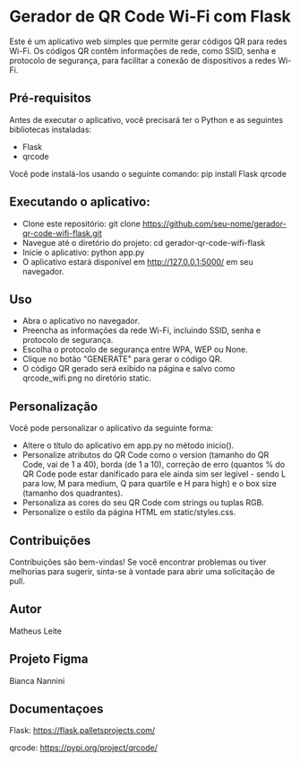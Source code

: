 <h1>Gerador de QR Code Wi-Fi com Flask</h1>

Este é um aplicativo web simples que permite gerar códigos QR para redes Wi-Fi. Os códigos QR contêm informações de rede, como SSID, senha e protocolo de segurança, para facilitar a conexão de dispositivos a redes Wi-Fi.

<h2>Pré-requisitos</h2>

Antes de executar o aplicativo, você precisará ter o Python e as seguintes bibliotecas instaladas:
- Flask
- qrcode

Você pode instalá-los usando o seguinte comando: pip install Flask qrcode

<h2>Executando o aplicativo:</h2>

- Clone este repositório: git clone https://github.com/seu-nome/gerador-qr-code-wifi-flask.git
- Navegue até o diretório do projeto: cd gerador-qr-code-wifi-flask
- Inicie o aplicativo: python app.py
- O aplicativo estará disponível em http://127.0.0.1:5000/ em seu navegador.

<h2>Uso</h2>

- Abra o aplicativo no navegador.
- Preencha as informações da rede Wi-Fi, incluindo SSID, senha e protocolo de segurança.
- Escolha o protocolo de segurança entre WPA, WEP ou None.
- Clique no botão "GENERATE" para gerar o código QR.
- O código QR gerado será exibido na página e salvo como qrcode_wifi.png no diretório static.

<h2>Personalização</h2>
Você pode personalizar o aplicativo da seguinte forma:

- Altere o título do aplicativo em app.py no método inicio().
- Personalize atributos do QR Code como o version (tamanho do QR Code, vai de 1 a 40), borda (de 1 a 10), correção de erro (quantos % do QR Code pode estar danificado para ele ainda sim ser legível - sendo L para low, M para medium, Q para quartile e H para high) e o box size (tamanho dos quadrantes).
- Personaliza as cores do seu QR Code com strings ou tuplas RGB.
- Personalize o estilo da página HTML em static/styles.css.

<h2>Contribuições</h2>
Contribuições são bem-vindas! Se você encontrar problemas ou tiver melhorias para sugerir, sinta-se à vontade para abrir uma solicitação de pull.

<h2>Autor</h2>
Matheus Leite

<h2>Projeto Figma</h2>
Bianca Nannini

<h2>Documentaçoes</h2>

Flask: https://flask.palletsprojects.com/

qrcode: https://pypi.org/project/qrcode/

